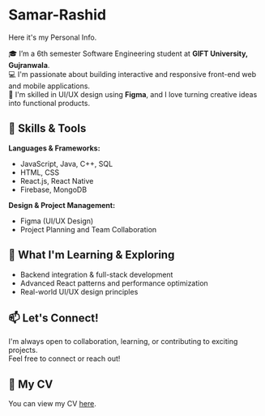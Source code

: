 # Samar-Rashid
Here it's my Personal Info.


🎓 I’m a 6th semester Software Engineering student at **GIFT University, Gujranwala**.  
💻 I'm passionate about building interactive and responsive front-end web and mobile applications.  
🎨 I'm skilled in UI/UX design using **Figma**, and I love turning creative ideas into functional products.

## 🚀 Skills & Tools

**Languages & Frameworks:**  
- JavaScript, Java, C++, SQL  
- HTML, CSS  
- React.js, React Native  
- Firebase, MongoDB  

**Design & Project Management:**  
- Figma (UI/UX Design)  
- Project Planning and Team Collaboration

## 🧠 What I'm Learning & Exploring
- Backend integration & full-stack development
- Advanced React patterns and performance optimization
- Real-world UI/UX design principles

## 📫 Let's Connect!
I'm always open to collaboration, learning, or contributing to exciting projects.  
Feel free to connect or reach out!

## 📄 My CV

You can view my CV [here](https://your-username.github.io/Samar-Rashid/samar.html).


